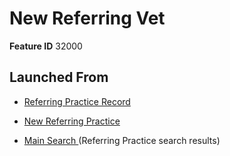 # New Referring Vet

**Feature ID** 32000

## Launched From

- [Referring Practice Record](Referring%20Practice%20Record.md)

- [New Referring Practice](New%20Referring%20Practice.md)

- [Main Search ](Main%20Search%20.md)(Referring Practice search results)







































































